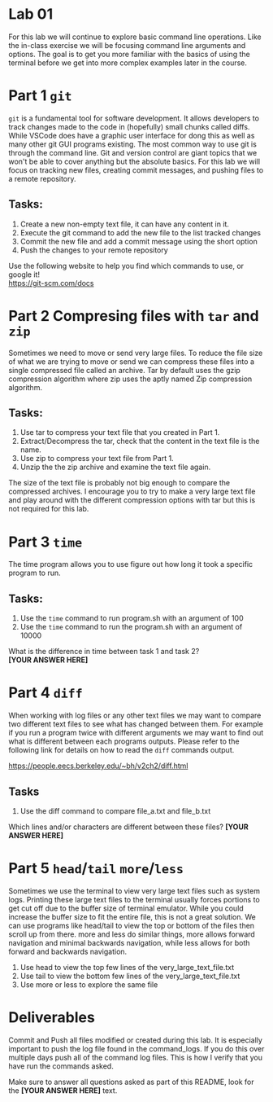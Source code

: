 # Lab 01
For this lab we will continue to explore basic command line operations. Like the in-class exercise we will be focusing command line arguments and options. The goal is to get you more familiar with the basics of using the terminal before we get into more complex examples later in the course.

# Part 1 `git`
`git` is a fundamental tool for software development. It allows developers to track changes made to the code in (hopefully) small chunks called diffs. While VSCode does have a graphic user interface for dong this as well as many other git GUI programs existing. The most common way to use git is through the command line. Git and version control are giant topics that we won't be able to cover anything but the absolute basics. For this lab we will focus on tracking new files, creating commit messages, and pushing files to a remote repository. 

## Tasks:
1. Create a new non-empty text file, it can have any content in it.
2. Execute the git command to add the new file to the list tracked changes
3. Commit the new file and add a commit message using the short option
4. Push the changes to your remote repository

Use the following website to help you find which commands to use, or google it!   
https://git-scm.com/docs

# Part 2 Compresing files with `tar` and `zip`
Sometimes we need to move or send very large files. To reduce the file size of what we are trying to move or send we can compress these files into a single compressed file called an archive. Tar by default uses the gzip compression algorithm where zip uses the aptly named Zip compression algorithm.

## Tasks:
1. Use tar to compress your text file that you created in Part 1.
2. Extract/Decompress the tar, check that the content in the text file is the name.
3. Use zip to compress your text file from Part 1.
4. Unzip the the zip archive and examine the text file again.

The size of the text file is probably not big enough to compare the compressed archives. I encourage you to try to make a very large text file and play around with the different compression options with tar but this is not required for this lab. 

# Part 3 `time`
The time program allows you to use figure out how long it took a specific program to run.

## Tasks:
1. Use the `time` command to run program.sh with an argument of 100
2. Use the `time` command to run the program.sh with an argument of 10000

What is the difference in time between task 1 and task 2?  
**[YOUR ANSWER HERE]**

# Part 4 `diff`
When working with log files or any other text files we may want to compare two different text files to see what has changed between them. For example if you run a program twice with different arguments we may want to find out what is different between each programs outputs. Please refer to the following link for details on how to read the `diff` commands output.

https://people.eecs.berkeley.edu/~bh/v2ch2/diff.html

## Tasks
1. Use the diff command to compare file_a.txt and file_b.txt

Which lines and/or characters are different between these files?
**[YOUR ANSWER HERE]**

# Part 5 `head`/`tail` `more`/`less`
Sometimes we use the terminal to view very large text files such as system logs. Printing these large text files to the terminal usually forces portions to get cut off due to the buffer size of terminal emulator. While you could increase the buffer size to fit the entire file, this is not a great solution. We can use programs like head/tail to view the top or bottom of the files then scroll up from there. more and less do similar things, more allows forward navigation and minimal backwards navigation, while less allows for both forward and backwards navigation. 

1. Use head to view the top few lines of the very_large_text_file.txt
2. Use tail to view the bottom few lines of the very_large_text_file.txt
3. Use more or less to explore the same file

# Deliverables
Commit and Push all files modified or created during this lab. It is especially important to push the log file found in the command_logs. If you do this over multiple days push all of the command log files. This is how I verify that you have run the commands asked.

Make sure to answer all questions asked as part of this README, look for the **[YOUR ANSWER HERE]** text.
